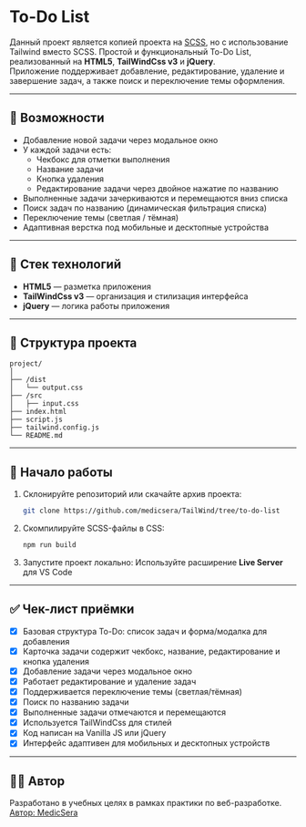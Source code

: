 # To-Do List

Данный проект является копией проекта на [SCSS](https://github.com/medicsera/Web/tree/to-do-list), но с использование Tailwind вместо SCSS.
Простой и функциональный To-Do List, реализованный на **HTML5**, **TailWindCss v3** и **jQuery**.  
Приложение поддерживает добавление, редактирование, удаление и завершение задач, а также поиск и переключение темы оформления.

---

## 🚀 Возможности

- Добавление новой задачи через модальное окно  
- У каждой задачи есть:
  - Чекбокс для отметки выполнения  
  - Название задачи  
  - Кнопка удаления
  - Редактирование задачи через двойное нажатие по названию  
- Выполненные задачи зачеркиваются и перемещаются вниз списка 
- Поиск задач по названию (динамическая фильтрация списка)  
- Переключение темы (светлая / тёмная)  
- Адаптивная верстка под мобильные и десктопные устройства  

---

## 🧩 Стек технологий

- **HTML5** — разметка приложения  
- **TailWindCss v3** — организация и стилизация интерфейса  
- **jQuery** — логика работы приложения

---

## 📝 Структура проекта

```
project/
│
├── /dist
│   └── output.css
├── /src
│   ├── input.css
├── index.html
├── script.js
├── tailwind.config.js
└── README.md
```

---


## 🧠 Начало работы

1. Склонируйте репозиторий или скачайте архив проекта:
   ```bash
   git clone https://github.com/medicsera/TailWind/tree/to-do-list
   ```
2. Скомпилируйте SCSS-файлы в CSS:
   ```bash
   npm run build
   ```
3. Запустите проект локально:
   Используйте расширение **Live Server** для VS Code
   

---

## ✅ Чек-лист приёмки

- [x] Базовая структура To-Do: список задач и форма/модалка для добавления  
- [x] Карточка задачи содержит чекбокс, название, редактирование и кнопка удаления  
- [x] Добавление задачи через модальное окно  
- [x] Работает редактирование и удаление задач  
- [x] Поддерживается переключение темы (светлая/тёмная)  
- [x] Поиск по названию задачи  
- [x] Выполненные задачи отмечаются и перемещаются  
- [x] Используется TailWindCss для стилей  
- [x] Код написан на Vanilla JS или jQuery  
- [x] Интерфейс адаптивен для мобильных и десктопных устройств  

---

## 👨‍💻 Автор

Разработано в учебных целях в рамках практики по веб-разработке.  
[Автор: MedicSera](https://github.com/medicsera)

